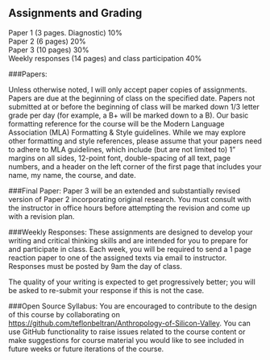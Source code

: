 ## Assignments and Grading

Paper 1 (3 pages. Diagnostic)   10%  
Paper 2 (6 pages)               20%  
Paper 3 (10 pages)              30%    
Weekly responses (14 pages)   and class participation 			  40%

###Papers:

Unless otherwise noted, I will only accept paper copies of assignments. Papers are due at the beginning of class on the specified date. Papers not submitted at or before the beginning of class will be marked down 1/3 letter grade per day (for example, a B+ will be marked down to a B).
Our basic formatting reference for the course will be the Modern Language Association (MLA) Formatting & Style guidelines. While we may explore other formatting and style references, please assume that your papers need to adhere to MLA guidelines, which include (but are not limited to) 1” margins on all sides, 12-point font, double-spacing of all text, page numbers, and a header on the left corner of the first page that includes your name, my name, the course, and date.

###Final Paper:
Paper 3 will be an extended and substantially revised version of Paper 2 incorporating original research. You must consult with the instructor in office hours before attempting the revision and come up with a revision plan. 

###Weekly Responses:
These assignments are designed to develop your writing and critical thinking skills and are intended for you to prepare for and participate in class. Each week, you will be required to send a 1 page reaction paper to one of the assigned texts via email to instructor. Responses must be posted by 9am the day of class. 

The quality of your writing is expected to get progressively better; you will be asked to re-submit your response if this is not the case.

###Open Source Syllabus:
You are encouraged to contribute to the design of this course by collaborating on https://github.com/teflonbeltran/Anthropology-of-Silicon-Valley. You can use GitHub functionality to raise issues related to the course content or make suggestions for course material you would like to see included in future weeks or future iterations of the course.

